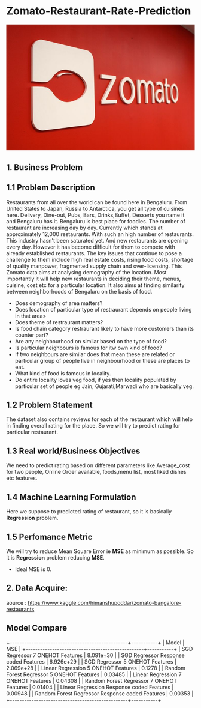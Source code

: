 # Zomato-Restaurant-Rate-Prediction

<img src="zomato.jpg">

## 1. Business Problem

## 1.1 Problem Description

Restaurants from all over the world can be found here in Bengaluru. From United States to Japan, Russia to Antarctica, you get all type of cuisines here. Delivery, Dine-out, Pubs, Bars, Drinks,Buffet, Desserts you name it and Bengaluru has it. Bengaluru is best place for foodies. The number of restaurant are increasing day by day. Currently which stands at approximately 12,000 restaurants. With such an high number of restaurants. This industry hasn't been saturated yet. And new restaurants are opening every day. However it has become difficult for them to compete with already established restaurants. The key issues that continue to pose a challenge to them include high real estate costs, rising food costs, shortage of quality manpower, fragmented supply chain and over-licensing. This Zomato data aims at analysing demography of the location. Most importantly it will help new restaurants in deciding their theme, menus, cuisine, cost etc for a particular location. It also aims at finding similarity between neighborhoods of Bengaluru on the basis of food. 

- Does demography of area matters?
- Does location of particular type of restraurant depends on people living in that area>
- Does theme of restraurant matters?
- Is food chain category restraurant likely to have more customers than its counter part?
- Are any neighbourhood on similar based on the type of food?
- Is particular neighbours is famous for itw own kind of food?
- If two neighbours are similar does that mean these are related or particular group of people live in neighbourhood or these are places to eat.
- What kind of food is famous in locality.
- Do entire locality loves veg food, if yes then locality populated by particular set of people eg Jain, Gujarati,Marwadi who are basically veg.

## 1.2 Problem Statement

The dataset also contains reviews for each of the restaurant which will help in finding overall rating for the place. So we will try to predict rating for particular restaurant.

## 1.3 Real world/Business Objectives

We need to predict rating based on different parameters like Average_cost for two people, Online Order available, foods,menu list, most liked dishes etc features.

## 1.4 Machine Learning Formulation
Here we suppose to predicted rating of restaurant, so it is basically **Regression** problem.

## 1.5 Perfomance Metric
We will try to reduce Mean Square Error ie **MSE** as minimum as possible. So it is **Regression** problem reducing **MSE**.
- Ideal MSE is 0.

## 2. Data Acquire:
aource : https://www.kaggle.com/himanshupoddar/zomato-bangalore-restaurants

## Model Compare

+-------------------------------------------------+-----------+
|                      Model                      |    MSE    |
+-------------------------------------------------+-----------+
|         SGD Regressor 7 ONEHOT Features         | 8.091e+30 |
|      SGD Regressor Response coded Features      | 6.926e+29 |
|         SGD Regressor 5 ONEHOT Features         | 2.069e+28 |
|       Linear Regression 5 ONEHOT Features       |   0.1278  |
|    Random Forest Regressor 5 ONEHOT Features    |  0.03485  |
|       Linear Regression 7 ONEHOT Features       |  0.04308  |
|    Random Forest Regressor 7 ONEHOT Features    |  0.01404  |
|    Linear Regression Response coded Features    |  0.00948  |
| Random Forest Regressor Response coded Features |  0.00353  |
+-------------------------------------------------+-----------+

